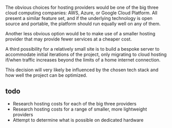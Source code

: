 The obvious choices for hosting providers would be one of the big three cloud computing companies: AWS, Azure, or Google Cloud Platform. All present a similar feature set, and if the underlying technology is open source and portable, the platform should run equally well on any of them.

Another less obvious option would be to make use of a smaller hosting provider that may provide fewer services at a cheaper cost.

A third possibility for a relatively small site is to build a bespoke server to accommodate initial iterations of the project, only migrating to cloud hosting if/when traffic increases beyond the limits of a home internet connection.

This decision will very likely be influenced by the chosen tech stack and how well the project can be optimized.
## todo
- Research hosting costs for each of the big three providers
- Research hosting costs for a range of smaller, more lightweight providers
- Attempt to determine what is possible on dedicated hardware